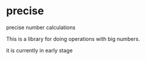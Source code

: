 # precise
precise number calculations

This is a library for doing operations with big numbers.


it is currently in early stage
